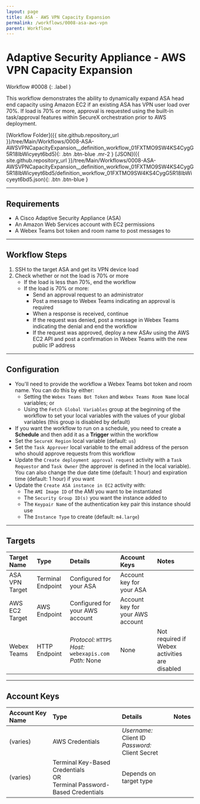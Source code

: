 ```yaml
---
layout: page
title: ASA - AWS VPN Capacity Expansion
permalink: /workflows/0008-asa-aws-vpn
parent: Workflows
---
```


# Adaptive Security Appliance - AWS VPN Capacity Expansion
<div markdown="1">
Workflow #0008
{: .label }
</div>

This workflow demonstrates the ability to dynamically expand ASA head end capacity using Amazon EC2 if an existing ASA has VPN user load over 70%. If load is 70% or more, approval is requested using the built-in task/approval features within SecureX orchestration prior to AWS deployment.

[Workflow Folder]({{ site.github.repository_url }}/tree/Main/Workflows/0008-ASA-AWSVPNCapacityExpansion__definition_workflow_01FXTMO9SW4KS4CygG5R18IbWicyeyt6bd5){: .btn .btn-blue .mr-2 } [JSON]({{ site.github.repository_url }}/tree/Main/Workflows/0008-ASA-AWSVPNCapacityExpansion__definition_workflow_01FXTMO9SW4KS4CygG5R18IbWicyeyt6bd5/definition_workflow_01FXTMO9SW4KS4CygG5R18IbWicyeyt6bd5.json){: .btn .btn-blue }

---

## Requirements
* A Cisco Adaptive Security Appliance (ASA)
* An Amazon Web Services account with EC2 permissions
* A Webex Teams bot token and room name to post messages to

---

## Workflow Steps
1.  SSH to the target ASA and get its VPN device load
1.  Check whether or not the load is 70% or more
	* If the load is less than 70%, end the workflow
	* If the load is 70% or more:
		* Send an approval request to an administrator
		* Post a message to Webex Teams indicating an approval is required
		* When a response is received, continue
		* If the request was denied, post a message in Webex Teams indicating the denial and end the workflow
		* If the request was approved, deploy a new ASAv using the AWS EC2 API and post a confirmation in Webex Teams with the new public IP address

---

## Configuration
* You'll need to provide the workflow a Webex Teams bot token and room name. You can do this by either:
	* Setting the `Webex Teams Bot Token` and `Webex Teams Room Name` local variables; or
	* Using the `Fetch Global Variables` group at the beginning of the workflow to set your local variables with the values of your global variables (this group is disabled by default)
* If you want the workflow to run on a schedule, you need to create a **Schedule** and then add it as a **Trigger** within the workflow
* Set the `SecureX Region` local variable (default: `us`)
* Set the `Task Approver` local variable to the email address of the person who should approve requests from this workflow
* Update the `Create deployment approval request` activity with a `Task Requestor` and `Task Owner` (the approver is defined in the local variable). You can also change the due date time (default: 1 hour) and expiration time (default: 1 hour) if you want
* Update the `Create ASA instance in EC2` activity with:
	* The `AMI Image ID` of the AMI you want to be instantiated
	* The `Security Group ID(s)` you want the instance added to
	* The `Keypair Name` of the authentication key pair this instance should use
	* The `Instance Type` to create (default: `m4.large`)

---

## Targets

| Target Name | Type | Details | Account Keys | Notes |
|:------------|:-----|:--------|:-------------|:------|
| ASA VPN Target | Terminal Endpoint | Configured for your ASA | Account key for your ASA |  |
| AWS EC2 Target | AWS Endpoint | Configured for your AWS account | Account key for your AWS account | |
| Webex Teams  | HTTP Endpoint | _Protocol:_ `HTTPS`<br />_Host:_ `webexapis.com`<br />_Path:_ None | None | Not required if Webex activities are disabled |

---

## Account Keys

| Account Key Name | Type | Details | Notes |
|:-----------------|:-----|:--------|:------|
| (varies) | AWS Credentials | _Username:_ Client ID<br />_Password:_ Client Secret |  |
| (varies) | Terminal Key-Based Credentials<br />OR<br />Terminal Password-Based Credentials | Depends on target type |  |
